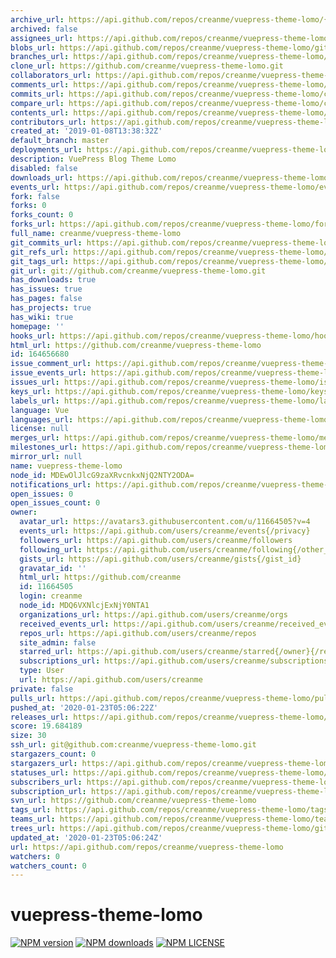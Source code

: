 ```yaml
---
archive_url: https://api.github.com/repos/creanme/vuepress-theme-lomo/{archive_format}{/ref}
archived: false
assignees_url: https://api.github.com/repos/creanme/vuepress-theme-lomo/assignees{/user}
blobs_url: https://api.github.com/repos/creanme/vuepress-theme-lomo/git/blobs{/sha}
branches_url: https://api.github.com/repos/creanme/vuepress-theme-lomo/branches{/branch}
clone_url: https://github.com/creanme/vuepress-theme-lomo.git
collaborators_url: https://api.github.com/repos/creanme/vuepress-theme-lomo/collaborators{/collaborator}
comments_url: https://api.github.com/repos/creanme/vuepress-theme-lomo/comments{/number}
commits_url: https://api.github.com/repos/creanme/vuepress-theme-lomo/commits{/sha}
compare_url: https://api.github.com/repos/creanme/vuepress-theme-lomo/compare/{base}...{head}
contents_url: https://api.github.com/repos/creanme/vuepress-theme-lomo/contents/{+path}
contributors_url: https://api.github.com/repos/creanme/vuepress-theme-lomo/contributors
created_at: '2019-01-08T13:38:32Z'
default_branch: master
deployments_url: https://api.github.com/repos/creanme/vuepress-theme-lomo/deployments
description: VuePress Blog Theme Lomo
disabled: false
downloads_url: https://api.github.com/repos/creanme/vuepress-theme-lomo/downloads
events_url: https://api.github.com/repos/creanme/vuepress-theme-lomo/events
fork: false
forks: 0
forks_count: 0
forks_url: https://api.github.com/repos/creanme/vuepress-theme-lomo/forks
full_name: creanme/vuepress-theme-lomo
git_commits_url: https://api.github.com/repos/creanme/vuepress-theme-lomo/git/commits{/sha}
git_refs_url: https://api.github.com/repos/creanme/vuepress-theme-lomo/git/refs{/sha}
git_tags_url: https://api.github.com/repos/creanme/vuepress-theme-lomo/git/tags{/sha}
git_url: git://github.com/creanme/vuepress-theme-lomo.git
has_downloads: true
has_issues: true
has_pages: false
has_projects: true
has_wiki: true
homepage: ''
hooks_url: https://api.github.com/repos/creanme/vuepress-theme-lomo/hooks
html_url: https://github.com/creanme/vuepress-theme-lomo
id: 164656680
issue_comment_url: https://api.github.com/repos/creanme/vuepress-theme-lomo/issues/comments{/number}
issue_events_url: https://api.github.com/repos/creanme/vuepress-theme-lomo/issues/events{/number}
issues_url: https://api.github.com/repos/creanme/vuepress-theme-lomo/issues{/number}
keys_url: https://api.github.com/repos/creanme/vuepress-theme-lomo/keys{/key_id}
labels_url: https://api.github.com/repos/creanme/vuepress-theme-lomo/labels{/name}
language: Vue
languages_url: https://api.github.com/repos/creanme/vuepress-theme-lomo/languages
license: null
merges_url: https://api.github.com/repos/creanme/vuepress-theme-lomo/merges
milestones_url: https://api.github.com/repos/creanme/vuepress-theme-lomo/milestones{/number}
mirror_url: null
name: vuepress-theme-lomo
node_id: MDEwOlJlcG9zaXRvcnkxNjQ2NTY2ODA=
notifications_url: https://api.github.com/repos/creanme/vuepress-theme-lomo/notifications{?since,all,participating}
open_issues: 0
open_issues_count: 0
owner:
  avatar_url: https://avatars3.githubusercontent.com/u/11664505?v=4
  events_url: https://api.github.com/users/creanme/events{/privacy}
  followers_url: https://api.github.com/users/creanme/followers
  following_url: https://api.github.com/users/creanme/following{/other_user}
  gists_url: https://api.github.com/users/creanme/gists{/gist_id}
  gravatar_id: ''
  html_url: https://github.com/creanme
  id: 11664505
  login: creanme
  node_id: MDQ6VXNlcjExNjY0NTA1
  organizations_url: https://api.github.com/users/creanme/orgs
  received_events_url: https://api.github.com/users/creanme/received_events
  repos_url: https://api.github.com/users/creanme/repos
  site_admin: false
  starred_url: https://api.github.com/users/creanme/starred{/owner}{/repo}
  subscriptions_url: https://api.github.com/users/creanme/subscriptions
  type: User
  url: https://api.github.com/users/creanme
private: false
pulls_url: https://api.github.com/repos/creanme/vuepress-theme-lomo/pulls{/number}
pushed_at: '2020-01-23T05:06:22Z'
releases_url: https://api.github.com/repos/creanme/vuepress-theme-lomo/releases{/id}
score: 19.684189
size: 30
ssh_url: git@github.com:creanme/vuepress-theme-lomo.git
stargazers_count: 0
stargazers_url: https://api.github.com/repos/creanme/vuepress-theme-lomo/stargazers
statuses_url: https://api.github.com/repos/creanme/vuepress-theme-lomo/statuses/{sha}
subscribers_url: https://api.github.com/repos/creanme/vuepress-theme-lomo/subscribers
subscription_url: https://api.github.com/repos/creanme/vuepress-theme-lomo/subscription
svn_url: https://github.com/creanme/vuepress-theme-lomo
tags_url: https://api.github.com/repos/creanme/vuepress-theme-lomo/tags
teams_url: https://api.github.com/repos/creanme/vuepress-theme-lomo/teams
trees_url: https://api.github.com/repos/creanme/vuepress-theme-lomo/git/trees{/sha}
updated_at: '2020-01-23T05:06:24Z'
url: https://api.github.com/repos/creanme/vuepress-theme-lomo
watchers: 0
watchers_count: 0
---
```


# vuepress-theme-lomo

[![NPM version](https://badgen.net/npm/v/vuepress-theme-lomo)](https://npmjs.com/package/vuepress-theme-lomo) [![NPM downloads](https://badgen.net/npm/dm/vuepress-theme-lomo)](https://npmjs.com/package/vuepress-theme-lomo)
[![NPM LICENSE](https://badgen.net/npm/license/vuepress-theme-lomo)](https://github.com/vuepressjs/vuepress-theme-lomo/blob/master/LICENSE)